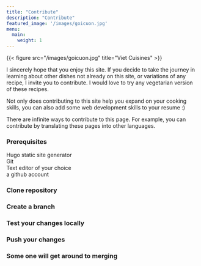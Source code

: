 ```yaml
---
title: "Contribute"
description: "Contribute"
featured_image: '/images/goicuon.jpg'
menu:
  main:
    weight: 1
---
```

{{< figure src="/images/goicuon.jpg" title="Viet Cuisines" >}}

I sincerely hope that you enjoy this site. If you decide to take the journey in learning about other dishes not already on this site, or variations of any recipe, I invite you to contribute. I would love to try any vegetarian version of these recipes. 

Not only does contributing to this site help you expand on your cooking skills, you can also add some web development skills to your resume :)  

There are infinite ways to contribute to this page. For example, you can contribute by translating these pages into other languages. 


### Prerequisites ###

Hugo static site generator  
Git  
Text editor of your choice  
a github account



### Clone repository 

### Create a branch

### Test your changes locally

### Push your changes

### Some one will get around to merging
